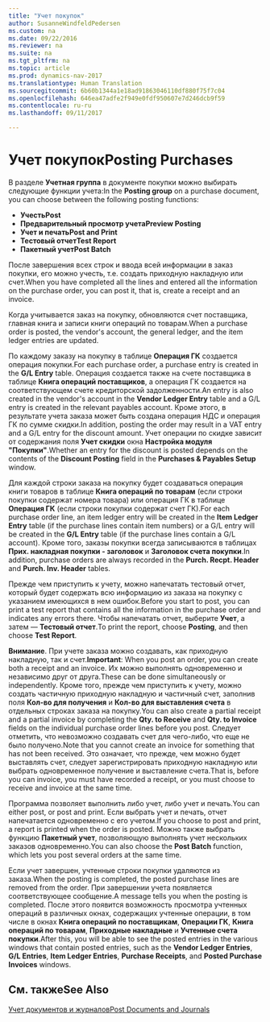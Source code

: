 ```yaml
---
title: "Учет покупок"
author: SusanneWindfeldPedersen
ms.custom: na
ms.date: 09/22/2016
ms.reviewer: na
ms.suite: na
ms.tgt_pltfrm: na
ms.topic: article
ms.prod: dynamics-nav-2017
ms.translationtype: Human Translation
ms.sourcegitcommit: 6b60b1344a1e18ad91863046110df880f75f7c04
ms.openlocfilehash: 646ea47adfe2f949e0fdf950607e7d246dcb9f59
ms.contentlocale: ru-ru
ms.lasthandoff: 09/11/2017

---
```


# <a name="posting-purchases"></a><span data-ttu-id="e9490-102">Учет покупок</span><span class="sxs-lookup"><span data-stu-id="e9490-102">Posting Purchases</span></span>
<span data-ttu-id="e9490-103">В разделе **Учетная группа** в документе покупки можно выбирать следующие функции учета:</span><span class="sxs-lookup"><span data-stu-id="e9490-103">In the **Posting group** on a purchase document, you can choose between the following posting functions:</span></span>

- <span data-ttu-id="e9490-104">**Учесть**</span><span class="sxs-lookup"><span data-stu-id="e9490-104">**Post**</span></span>
- <span data-ttu-id="e9490-105">**Предварительный просмотр учета**</span><span class="sxs-lookup"><span data-stu-id="e9490-105">**Preview Posting**</span></span>
- <span data-ttu-id="e9490-106">**Учет и печать**</span><span class="sxs-lookup"><span data-stu-id="e9490-106">**Post and Print**</span></span>
- <span data-ttu-id="e9490-107">**Тестовый отчет**</span><span class="sxs-lookup"><span data-stu-id="e9490-107">**Test Report**</span></span>
- <span data-ttu-id="e9490-108">**Пакетный учет**</span><span class="sxs-lookup"><span data-stu-id="e9490-108">**Post Batch**</span></span>

<span data-ttu-id="e9490-109">После завершения всех строк и ввода всей информации в заказ покупки, его можно учесть, т.е. создать приходную накладную или счет.</span><span class="sxs-lookup"><span data-stu-id="e9490-109">When you have completed all the lines and entered all the information on the purchase order, you can post it, that is, create a receipt and an invoice.</span></span>

<span data-ttu-id="e9490-110">Когда учитывается заказ на покупку, обновляются счет поставщика, главная книга и записи книги операций по товарам.</span><span class="sxs-lookup"><span data-stu-id="e9490-110">When a purchase order is posted, the vendor's account, the general ledger, and the item ledger entries are updated.</span></span>

<span data-ttu-id="e9490-111">По каждому заказу на покупку в таблице **Операция ГК** создается операция покупки.</span><span class="sxs-lookup"><span data-stu-id="e9490-111">For each purchase order, a purchase entry is created in the **G/L Entry** table.</span></span> <span data-ttu-id="e9490-112">Операция создается также на счете поставщика в таблице **Книга операций поставщиков**, а операция ГК создается на соответствующем счете кредиторской задолженности.</span><span class="sxs-lookup"><span data-stu-id="e9490-112">An entry is also created in the vendor's account in the **Vendor Ledger Entry** table and a G/L entry is created in the relevant payables account.</span></span> <span data-ttu-id="e9490-113">Кроме этого, в результате учета заказа может быть создана операция НДС и операция ГК по сумме скидки.</span><span class="sxs-lookup"><span data-stu-id="e9490-113">In addition, posting the order may result in a VAT entry and a G/L entry for the discount amount.</span></span> <span data-ttu-id="e9490-114">Учет операции по скидке зависит от содержания поля **Учет скидки** окна **Настройка модуля "Покупки"**.</span><span class="sxs-lookup"><span data-stu-id="e9490-114">Whether an entry for the discount is posted depends on the contents of the **Discount Posting** field in the **Purchases & Payables Setup** window.</span></span>

<span data-ttu-id="e9490-115">Для каждой строки заказа на покупку будет создаваться операция книги товаров в таблице **Книга операций по товарам** (если строки покупки содержат номера товара) или операция ГК в таблице **Операция ГК** (если строки покупки содержат счет ГК).</span><span class="sxs-lookup"><span data-stu-id="e9490-115">For each purchase order line, an item ledger entry will be created in the **Item Ledger Entry** table (if the purchase lines contain item numbers) or a G/L entry will be created in the **G/L Entry** table (if the purchase lines contain a G/L account).</span></span> <span data-ttu-id="e9490-116">Кроме того, заказы покупки всегда записываются в таблицах **Прих. накладная покупки - заголовок** и **Заголовок счета покупки**.</span><span class="sxs-lookup"><span data-stu-id="e9490-116">In addition, purchase orders are always recorded in the **Purch. Recpt. Header** and **Purch. Inv. Header** tables.</span></span>

<span data-ttu-id="e9490-117">Прежде чем приступить к учету, можно напечатать тестовый отчет, который будет содержать всю информацию из заказа на покупку с указанием имеющихся в нем ошибок.</span><span class="sxs-lookup"><span data-stu-id="e9490-117">Before you start to post, you can print a test report that contains all the information in the purchase order and indicates any errors there.</span></span> <span data-ttu-id="e9490-118">Чтобы напечатать отчет, выберите **Учет**, а затем — **Тестовый отчет**.</span><span class="sxs-lookup"><span data-stu-id="e9490-118">To print the report, choose **Posting**, and then choose **Test Report**.</span></span>

<span data-ttu-id="e9490-119">**Внимание**. При учете заказа можно создавать, как приходную накладную, так и счет.</span><span class="sxs-lookup"><span data-stu-id="e9490-119">**Important**: When you post an order, you can create both a receipt and an invoice.</span></span> <span data-ttu-id="e9490-120">Их можно выполнять одновременно и независимо друг от друга.</span><span class="sxs-lookup"><span data-stu-id="e9490-120">These can be done simultaneously or independently.</span></span> <span data-ttu-id="e9490-121">Кроме того, прежде чем приступить к учету, можно создать частичную приходную накладную и частичный счет, заполнив поля **Кол-во для получения** и **Кол-во для выставления счета** в отдельных строках заказа на покупку.</span><span class="sxs-lookup"><span data-stu-id="e9490-121">You can also create a partial receipt and a partial invoice by completing the **Qty. to Receive** and **Qty. to Invoice** fields on the individual purchase order lines before you post.</span></span> <span data-ttu-id="e9490-122">Следует отметить, что невозможно создавать счет для чего-либо, что еще не было получено.</span><span class="sxs-lookup"><span data-stu-id="e9490-122">Note that you cannot create an invoice for something that has not been received.</span></span> <span data-ttu-id="e9490-123">Это означает, что прежде, чем можно будет выставлять счет, следует зарегистрировать приходную накладную или выбрать одновременное получение и выставление счета.</span><span class="sxs-lookup"><span data-stu-id="e9490-123">That is, before you can invoice, you must have recorded a receipt, or you must choose to receive and invoice at the same time.</span></span>

<span data-ttu-id="e9490-124">Программа позволяет выполнить либо учет, либо учет и печать.</span><span class="sxs-lookup"><span data-stu-id="e9490-124">You can either post, or post and print.</span></span> <span data-ttu-id="e9490-125">Если выбрать учет и печать, отчет напечатается одновременно с его учетом.</span><span class="sxs-lookup"><span data-stu-id="e9490-125">If you choose to post and print, a report is printed when the order is posted.</span></span> <span data-ttu-id="e9490-126">Можно также выбрать функцию **Пакетный учет**, позволяющую выполнять учет нескольких заказов одновременно.</span><span class="sxs-lookup"><span data-stu-id="e9490-126">You can also choose the **Post Batch** function, which lets you post several orders at the same time.</span></span>

<span data-ttu-id="e9490-127">Если учет завершен, учтенные строки покупки удаляются из заказа.</span><span class="sxs-lookup"><span data-stu-id="e9490-127">When the posting is completed, the posted purchase lines are removed from the order.</span></span> <span data-ttu-id="e9490-128">При завершении учета появляется соответствующее сообщение.</span><span class="sxs-lookup"><span data-stu-id="e9490-128">A message tells you when the posting is completed.</span></span> <span data-ttu-id="e9490-129">После этого появится возможность просмотра учтенных операций в различных окнах, содержащих учтенные операции, в том числе в окнах **Книга операций по поставщикам**, **Операции ГК**, **Книга операций по товарам**, **Приходные накладные** и **Учтенные счета покупки**.</span><span class="sxs-lookup"><span data-stu-id="e9490-129">After this, you will be able to see the posted entries in the various windows that contain posted entries, such as the **Vendor Ledger Entries**, **G/L Entries**, **Item Ledger Entries**, **Purchase Receipts**, and **Posted Purchase Invoices** windows.</span></span>

## <a name="see-also"></a><span data-ttu-id="e9490-130">См. также</span><span class="sxs-lookup"><span data-stu-id="e9490-130">See Also</span></span>
[<span data-ttu-id="e9490-131">Учет документов и журналов</span><span class="sxs-lookup"><span data-stu-id="e9490-131">Post Documents and Journals</span></span>](ui-post-documents-journals.md)

